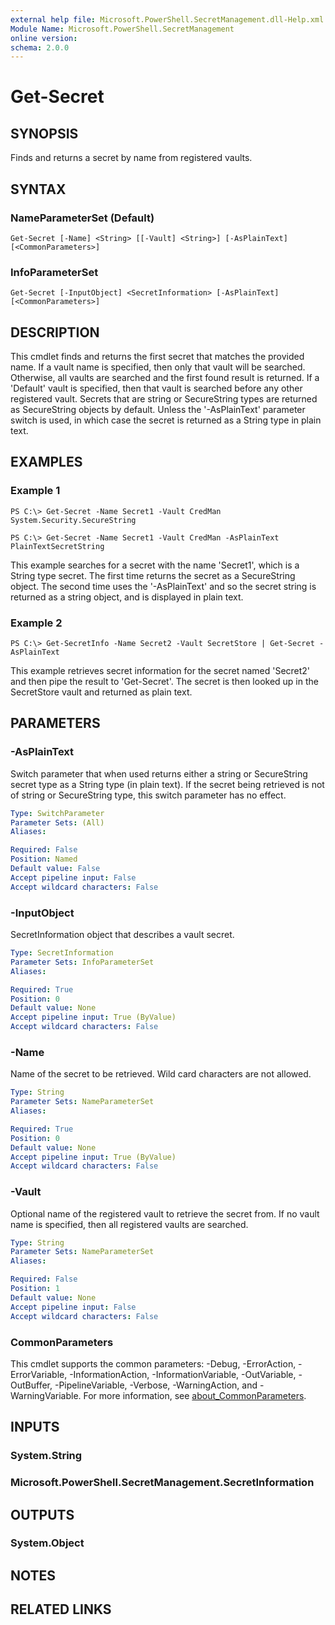 ```yaml
---
external help file: Microsoft.PowerShell.SecretManagement.dll-Help.xml
Module Name: Microsoft.PowerShell.SecretManagement
online version:
schema: 2.0.0
---
```


# Get-Secret

## SYNOPSIS
Finds and returns a secret by name from registered vaults.

## SYNTAX

### NameParameterSet (Default)
```
Get-Secret [-Name] <String> [[-Vault] <String>] [-AsPlainText] [<CommonParameters>]
```

### InfoParameterSet
```
Get-Secret [-InputObject] <SecretInformation> [-AsPlainText] [<CommonParameters>]
```

## DESCRIPTION
This cmdlet finds and returns the first secret that matches the provided name.
If a vault name is specified, then only that vault will be searched.
Otherwise, all vaults are searched and the first found result is returned.
If a 'Default' vault is specified, then that vault is searched before any other registered vault.
Secrets that are string or SecureString types are returned as SecureString objects by default.
Unless the '-AsPlainText' parameter switch is used, in which case the secret is returned as a String type in plain text.

## EXAMPLES

### Example 1
```
PS C:\> Get-Secret -Name Secret1 -Vault CredMan
System.Security.SecureString

PS C:\> Get-Secret -Name Secret1 -Vault CredMan -AsPlainText
PlainTextSecretString
```

This example searches for a secret with the name 'Secret1', which is a String type secret.
The first time returns the secret as a SecureString object.
The second time uses the '-AsPlainText' and so the secret string is returned as a string object, and is displayed in plain text.

### Example 2
```
PS C:\> Get-SecretInfo -Name Secret2 -Vault SecretStore | Get-Secret -AsPlainText
```

This example retrieves secret information for the secret named 'Secret2' and then pipe the result to 'Get-Secret'.
The secret is then looked up in the SecretStore vault and returned as plain text.

## PARAMETERS

### -AsPlainText
Switch parameter that when used returns either a string or SecureString secret type as a String type (in plain text).
If the secret being retrieved is not of string or SecureString type, this switch parameter has no effect.

```yaml
Type: SwitchParameter
Parameter Sets: (All)
Aliases:

Required: False
Position: Named
Default value: False
Accept pipeline input: False
Accept wildcard characters: False
```

### -InputObject
SecretInformation object that describes a vault secret.

```yaml
Type: SecretInformation
Parameter Sets: InfoParameterSet
Aliases:

Required: True
Position: 0
Default value: None
Accept pipeline input: True (ByValue)
Accept wildcard characters: False
```

### -Name
Name of the secret to be retrieved.
Wild card characters are not allowed.

```yaml
Type: String
Parameter Sets: NameParameterSet
Aliases:

Required: True
Position: 0
Default value: None
Accept pipeline input: True (ByValue)
Accept wildcard characters: False
```

### -Vault
Optional name of the registered vault to retrieve the secret from.
If no vault name is specified, then all registered vaults are searched.

```yaml
Type: String
Parameter Sets: NameParameterSet
Aliases:

Required: False
Position: 1
Default value: None
Accept pipeline input: False
Accept wildcard characters: False
```

### CommonParameters
This cmdlet supports the common parameters: -Debug, -ErrorAction, -ErrorVariable, -InformationAction, -InformationVariable, -OutVariable, -OutBuffer, -PipelineVariable, -Verbose, -WarningAction, and -WarningVariable. For more information, see [about_CommonParameters](http://go.microsoft.com/fwlink/?LinkID=113216).

## INPUTS

### System.String
### Microsoft.PowerShell.SecretManagement.SecretInformation
## OUTPUTS

### System.Object
## NOTES

## RELATED LINKS
